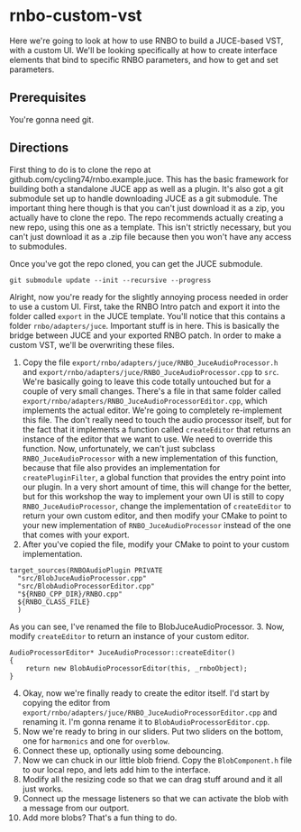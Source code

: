 # rnbo-custom-vst

Here we're going to look at how to use RNBO to build a JUCE-based VST,
with a custom UI. We'll be looking specifically at how to create 
interface elements that bind to specific RNBO parameters, and how
to get and set parameters.

## Prerequisites

You're gonna need git.

## Directions

First thing to do is to clone the repo at github.com/cycling74/rnbo.example.juce.
This has the basic framework for building both a standalone JUCE app
as well as a plugin. It's also got a git submodule set up to handle downloading
JUCE as a git submodule. The important thing here though is that you can't just
download it as a zip, you actually have to clone the repo. The repo recommends
actually creating a new repo, using this one as a template. This isn't strictly
necessary, but you can't just download it as a .zip file because then you won't
have any access to submodules. 

Once you've got the repo cloned, you can get the JUCE submodule.

```
git submodule update --init --recursive --progress
```

Alright, now you're ready for the slightly annoying process needed in order to
use a custom UI. First, take the RNBO Intro patch and export it into the folder
called `export` in the JUCE template. You'll notice that this contains a folder
`rnbo/adapters/juce`. Important stuff is in here. This is basically the bridge 
between JUCE and your exported RNBO patch. In order to make a custom VST, we'll
be overwriting these files. 

1. Copy the file `export/rnbo/adapters/juce/RNBO_JuceAudioProcessor.h` and 
`export/rnbo/adapters/juce/RNBO_JuceAudioProcessor.cpp` to `src`. We're basically
going to leave this code totally untouched but for a couple of very small changes. 
There's a file in that same folder called
`export/rnbo/adapters/RNBO_JuceAudioProcessorEditor.cpp`, which implements the
actual editor. We're going to completely re-implement this file. The don't really
need to touch the audio processor itself, but for the fact that it implements a
function called `createEditor` that returns an instance of the editor that we
want to use. We need to override this function. Now, unfortunately, we can't just
subclass `RNBO_JuceAudioProcessor` with a new implementation of this function, 
because that file also provides an implementation for `createPluginFilter`, a
global function that provides the entry point into our plugin. In a very short 
amount of time, this will change for the better, but for this workshop the way
to implement your own UI is still to copy `RNBO_JuceAudioProcessor`, change the
implementation of `createEditor` to return your own custom editor, and then
modify your CMake to point to your new implementation of `RNBO_JuceAudioProcessor`
instead of the one that comes with your export.
2. After you've copied the file, modify your CMake to point to your custom 
implementation.
```
target_sources(RNBOAudioPlugin PRIVATE
  "src/BlobJuceAudioProcessor.cpp"
  "src/BlobAudioProcessorEditor.cpp"
  "${RNBO_CPP_DIR}/RNBO.cpp"
  ${RNBO_CLASS_FILE}
  )
```
As you can see, I've renamed the file to BlobJuceAudioProcessor.
3. Now, modify `createEditor` to return an instance of your custom editor.
```
AudioProcessorEditor* JuceAudioProcessor::createEditor()
{
	return new BlobAudioProcessorEditor(this, _rnboObject);
}
```
4. Okay, now we're finally ready to create the editor itself. I'd start by
copying the editor from `export/rnbo/adapters/juce/RNBO_JuceAudioProcessorEditor.cpp`
and renaming it. I'm gonna rename it to `BlobAudioProcessorEditor.cpp`.
5. Now we're ready to bring in our sliders. Put two sliders on the bottom, one for 
`harmonics` and one for `overblow`. 
6. Connect these up, optionally using some debouncing.
7. Now we can chuck in our little blob friend. Copy the `BlobComponent.h` file to 
our local repo, and lets add him to the interface. 
8. Modify all the resizing code so that we can drag stuff around and it all just works.
9. Connect up the message listeners so that we can activate the blob with a message from
our outport.
10. Add more blobs? That's a fun thing to do.